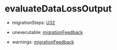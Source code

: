 # evaluateDataLossOutput
- migrationSteps: [U32](../shapes/U32.md)



- unexecutable: [migrationFeedback](../shapes/migrationFeedback.md)



- warnings: [migrationFeedback](../shapes/migrationFeedback.md)



